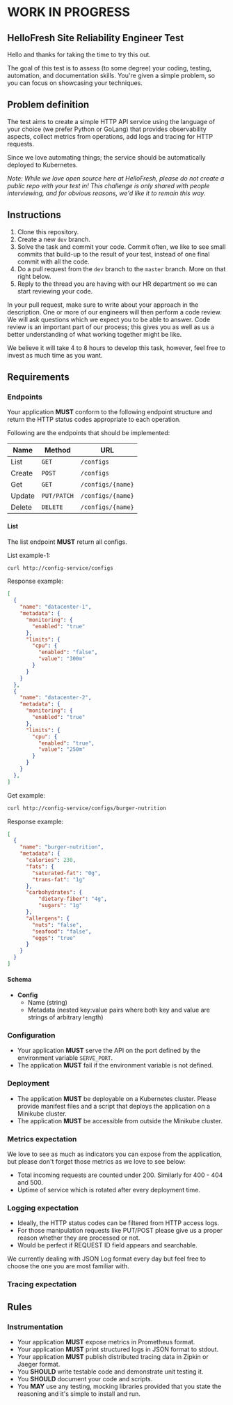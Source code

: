 # WORK IN PROGRESS #

## HelloFresh Site Reliability Engineer Test

Hello and thanks for taking the time to try this out.

The goal of this test is to assess (to some degree) your coding, testing, automation, and documentation skills. You're given a simple problem, so you can focus on showcasing your techniques.

## Problem definition

The test aims to create a simple HTTP API service using the language of your choice (we prefer Python or GoLang) that provides observability aspects, collect metrics from operations, add logs and tracing for HTTP requests.

Since we love automating things; the service should be automatically deployed to Kubernetes.

_Note: While we love open source here at HelloFresh, please do not create a public repo with your test in! This challenge is only shared with people interviewing, and for obvious reasons, we'd like it to remain this way._

## Instructions

1. Clone this repository.
2. Create a new `dev` branch.
3. Solve the task and commit your code. Commit often, we like to see small commits that build-up to the result of your test, instead of one final commit with all the code.
4. Do a pull request from the `dev` branch to the `master` branch. More on that right below.
5. Reply to the thread you are having with our HR department so we can start reviewing your code.

In your pull request, make sure to write about your approach in the description. One or more of our engineers will then perform a code review.
We will ask questions which we expect you to be able to answer. Code review is an important part of our process;
this gives you as well as us a better understanding of what working together might be like.

We believe it will take 4 to 8 hours to develop this task, however, feel free to invest as much time as you want.

## Requirements

### Endpoints

Your application **MUST** conform to the following endpoint structure and return the HTTP status codes appropriate to each operation.

Following are the endpoints that should be implemented:

| Name   | Method      | URL
| ---    | ---         | ---
| List   | `GET`       | `/configs`
| Create | `POST`      | `/configs`
| Get    | `GET`       | `/configs/{name}`
| Update | `PUT/PATCH` | `/configs/{name}`
| Delete | `DELETE`    | `/configs/{name}`

#### List

The list endpoint **MUST** return all configs.

List example-1:

```sh
curl http://config-service/configs
```

Response example:

```json
[
  {
    "name": "datacenter-1",
    "metadata": {
      "monitoring": {
        "enabled": "true"
      },
      "limits": {
        "cpu": {
          "enabled": "false",
          "value": "300m"
        }
      }
    }
  },
  {
    "name": "datacenter-2",
    "metadata": {
      "monitoring": {
        "enabled": "true"
      },
      "limits": {
        "cpu": {
          "enabled": "true",
          "value": "250m"
        }
      }
    }
  },
]
```


Get example:

```sh
curl http://config-service/configs/burger-nutrition
```

Response example:

```json
[
  {
    "name": "burger-nutrition",
    "metadata": {
      "calories": 230,
      "fats": {
        "saturated-fat": "0g",
        "trans-fat": "1g"
      },
      "carbohydrates": {
          "dietary-fiber": "4g",
          "sugars": "1g"
      },
      "allergens": {
        "nuts": "false",
        "seafood": "false",
        "eggs": "true"
      }
    }
  }
]
```

#### Schema

- **Config**
  - Name (string)
  - Metadata (nested key:value pairs where both key and value are strings of arbitrary length)


### Configuration

- Your application **MUST** serve the API on the port defined by the environment variable `SERVE_PORT`.
- The application **MUST** fail if the environment variable is not defined.

### Deployment

- The application **MUST** be deployable on a Kubernetes cluster. Please provide manifest files and a script that deploys the application on a Minikube cluster.
- The application **MUST** be accessible from outside the Minikube cluster.

### Metrics expectation

We love to see as much as indicators you can expose from the application, but please don't forget those metrics as we love to see below:
- Total incoming requests are counted under 200. Similarly for 400 - 404 and 500.
- Uptime of service which is rotated after every deployment time.

### Logging expectation

- Ideally, the HTTP status codes can be filtered from HTTP access logs.
- For those manipulation requests like PUT/POST please give us a proper reason whether they are processed or not.
- Would be perfect if REQUEST ID field appears and searchable.

We currently dealing with JSON Log format every day but feel free to choose the one you are most familiar with.

### Tracing expectation

## Rules
### Instrumentation

- Your application **MUST** expose metrics in Prometheus format.
- Your application **MUST** print structured logs in JSON format to stdout.
- Your application **MUST** publish distributed tracing data in Zipkin or Jaeger format.
- You **SHOULD** write testable code and demonstrate unit testing it.
- You **SHOULD** document your code and scripts.
- You **MAY** use any testing, mocking libraries provided that you state the reasoning and it's simple to install and run.
